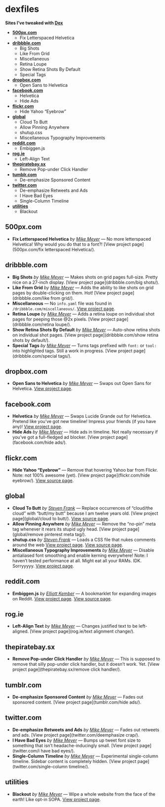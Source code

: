 # dexfiles

**Sites I’ve tweaked with [Dex](https://github.com/meyer/dex)**

- **[500px.com](#500pxcom)**
  - Fix Letterspaced Helvetica
- **[dribbble.com](#dribbblecom)**
  - Big Shots
  - Like From Grid
  - Miscellaneous
  - Retina Loupe
  - Show Retina Shots By Default
  - Special Tags
- **[dropbox.com](#dropboxcom)**
  - Open Sans to Helvetica
- **[facebook.com](#facebookcom)**
  - Helvetica
  - Hide Ads
- **[flickr.com](#flickrcom)**
  - Hide Yahoo “Eyebrow”
- **[global](#global)**
  - Cloud To Butt
  - Allow Pinning Anywhere
  - shutup.css
  - Miscellaneous Typography Improvements
- **[reddit.com](#redditcom)**
  - Embiggen.js
- **[rog.ie](#rogie)**
  - Left-Align Text
- **[thepiratebay.sx](#thepiratebaysx)**
  - Remove Pop-under Click Handler
- **[tumblr.com](#tumblrcom)**
  - De-emphasize Sponsored Content
- **[twitter.com](#twittercom)**
  - De-emphasize Retweets and Ads
  - I Have Bad Eyes
  - Single-Column Timeline
- **[utilities](#utilities)**
  - Blackout


## 500px.com

- **Fix Letterspaced Helvetica** *by [Mike Meyer](http://twitter.com/meyer)* — No more letterspaced Helvetica! Why would you do that to a font?! [View project page](500px.com/fix letterspaced Helvetica/).

## dribbble.com

- **Big Shots** *by [Mike Meyer](http://twitter.com/meyer)* — Makes shots on grid pages full-size. Pretty nice on a 27-inch display. [View project page](dribbble.com/big shots/).
- **Like From Grid** *by [Mike Meyer](http://twitter.com/meyer)* — Adds the ability to like shots on grid pages by double-clicking on them. Hot! [View project page](dribbble.com/like from grid/).
- **Miscellaneous**  — No `info.yaml` file was found in `/dribbble.com/miscellaneous/`. [View project page](dribbble.com/miscellaneous/).
- **Retina Loupe** *by [Mike Meyer](http://twitter.com/meyer)* — Adds a retina loupe on individual shot pages for peeping those @2x pixels. [View project page](dribbble.com/retina loupe/).
- **Show Retina Shots By Default** *by [Mike Meyer](http://twitter.com/meyer)* — Auto-show retina shots on individual shot pages. [View project page](dribbble.com/show retina shots by default/).
- **Special Tags** *by [Mike Meyer](http://twitter.com/meyer)* — Turns tags prefixed with `font:` or `tool:` into highlighted tags. Still a work in progress. [View project page](dribbble.com/special tags/).

## dropbox.com

- **Open Sans to Helvetica** *by [Mike Meyer](http://twitter.com/meyer)* — Swaps out Open Sans for Helvetica. [View project page](dropbox.com/helvetica/).

## facebook.com

- **Helvetica** *by [Mike Meyer](http://twitter.com/meyer)* — Swaps Lucide Grande out for Helvetica. Pretend like you’ve got new timeline! Impress your friends (if you have any)! [View project page](facebook.com/helvetica/).
- **Hide Ads** *by [Mike Meyer](http://twitter.com/meyer)* — Hide ads in timeline. Not really necessary if you’ve got a full-fledged ad blocker. [View project page](facebook.com/hide ads/).

## flickr.com

- **Hide Yahoo “Eyebrow”**  — Remove that hovering Yahoo bar from Flickr. Note: not 100% awesome (yet). [View project page](flickr.com/hide eyebrow/). [View source page](https://gist.github.com/miekd/5950455).

## global

- **Cloud To Butt** *by [Steven Frank](http://twitter.com/stevenf)* — Replace occurrences of “cloud/the cloud” with “butt/my butt” because I am twelve years old. [View project page](global/cloud to butt/). [View source page](https://github.com/panicsteve/cloud-to-butt).
- **Allow Pinning Anywhere** *by [Mike Meyer](http://twitter.com/meyer)* — Remove the “no-pin” meta tag whenever it rears its stupid ugly head. [View project page](global/remove pinterest meta tag/).
- **shutup.css** *by [Steven Frank](http://twitter.com/stevenf)* — Loads a CSS file that nukes comments around the web [View project page](global/shutup/). [View source page](http://stevenf.com/shutup-css).
- **Miscellaneous Typography Improvements** *by [Mike Meyer](http://twitter.com/meyer)* — Disable antialiased font smoothing and enable kerning everywhere! Note: I haven’t tested performance at all. Might eat all your RAMs. IDK. Sorryyyyy. [View project page](global/typography/).

## reddit.com

- **Embiggen.js** *by [Elliott Kember](http://twitter.com/elliottkember)* — A bookmarklet for expanding images on Reddit. [View project page](reddit.com/embiggen/). [View source page](https://gist.github.com/elliottkember/6121258).

## rog.ie

- **Left-Align Text** *by [Mike Meyer](http://twitter.com/meyer)* — Changes justified text to be left-aligned. [View project page](rog.ie/text alignment change/).

## thepiratebay.sx

- **Remove Pop-under Click Handler** *by [Mike Meyer](http://twitter.com/meyer)* — This is supposed to remove that silly pop-under click handler, but it doesn’t work. Yet. [View project page](thepiratebay.sx/remove click handler/).

## tumblr.com

- **De-emphasize Sponsored Content** *by [Mike Meyer](http://twitter.com/meyer)* — Fades out sponsored content. [View project page](tumblr.com/hide ads/).

## twitter.com

- **De-emphasize Retweets and Ads** *by [Mike Meyer](http://twitter.com/meyer)* — Fades out retweets and ads. [View project page](twitter.com/deemphasize crap/).
- **I Have Bad Eyes** *by [Mike Meyer](http://twitter.com/meyer)* — Bumps up tweet font size to something that isn’t headache-inducingly small. [View project page](twitter.com/i have bad eyes/).
- **Single-Column Timeline** *by [Mike Meyer](http://twitter.com/meyer)* — Experimental single-column timeline. Sidebar content is completely hidden. [View project page](twitter.com/single-column timeline/).

## utilities

- **Blackout** *by [Mike Meyer](http://twitter.com/meyer)* — Wipe a whole website from the face of the earth! Like opt-in SOPA. [View project page](utilities/blackout/).

